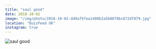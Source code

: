 ```yaml
---
title: "saul good"
date: 2018-10-02
image: "/img/photo/2018-10-02-dd9af97ea1400b2a5b88f0bc872df879.jpg"
location: "BuzzFeed UK"
instagram: true
---
```


![saul good](/img/photo/2018-10-02-dd9af97ea1400b2a5b88f0bc872df879.jpg)
